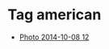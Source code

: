 <!--
title: Tag american
date: 2020-06-28T14:38:48.338Z
tags:
-->
# Tag american

 * [Photo 2014-10-08 12](99480402257.md)
